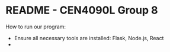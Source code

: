 # README - CEN4090L Group 8
How to run our program:
- Ensure all necessary tools are installed: Flask, Node.js, React
- 
